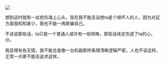 

![](https://cdn.jsdelivr.net/gh/xx025/cloudimg/img/20210202120150.jpg)

想到这时就有一丝悲伤涌上心头，现在我不能去设想ta是个很坏人的人，因为对这方面我知知甚少，我也不能一再欺骗自己。

不该说那些话，ta只是一个普通人或许有一些特殊，那些话肯定伤透了ta的心，😔。

我显得有些无情，我不能总是像一台机器那样条理清晰逻辑严密，人也不该这样，正常一点更不能去追求这样。

